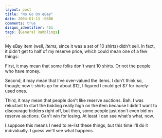 ```yaml
---
layout: post
title: "No Go On eBay"
date: 2004-01-13 -0800
comments: true
disqus_identifier: 451
tags: [General Ramblings]
---
```

My eBay item (well, *items*, since it was a set of 10 shirts) didn't
sell. In fact, it didn't get to half of my reserve price, which could
mean one of a few things:
 
 First, it may mean that some folks don't want 10 shirts. Or not the
people who have money.
 
 Second, it may mean that I've over-valued the items. I don't think so,
though; new t-shirts go for about \$12, I figured I could get \$7 for
barely-used ones.
 
 Third, it may mean that people don't like reserve auctions. Bah. I was
reluctant to start the bidding really high on the item because I didn't
want to discourage bidders right off, but then, some people just don't
even bid on reserve auctions. Can't win for losing. At least I can see
what's what, now.
 
 I suppose this means I need to re-list these things, but this time I'll
do it individually. I guess we'll see what happens.
